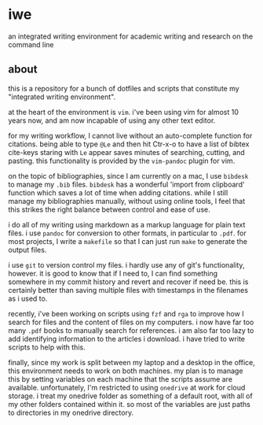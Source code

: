 # iwe

an integrated writing environment for academic writing and research on the command line

## about

this is a repository for a bunch of dotfiles and scripts that constitute my "integrated writing environment".

at the heart of the environment is `vim`. i've been using vim for almost 10 years now, and am now incapable of using any other text editor. 

for my writing workflow, I cannot live without an auto-complete function for
citations. being able to type `@Le` and then hit Ctr-x-o to have a list of
bibtex cite-keys staring with `Le` appear saves minutes of searching, cutting,
and pasting. this functionality is provided by the `vim-pandoc` plugin for vim.

on the topic of bibliographies, since I am currently on a mac, I use `bibdesk` to manage my `.bib` files. `bibdesk` has a wonderful 'import from clipboard' function which saves a lot of time when adding citations. while I still manage my bibliographies manually, without using online tools, I feel that this strikes the right balance between control and ease of use.

i do all of my writing using markdown as a markup language for plain text files. i use `pandoc` for conversion to other formats, in particular to `.pdf`. for most projects, I write a `makefile` so that I can just run `make` to generate the output files. 

i use `git` to version control my files. i hardly use any of git's functionality, however. it is good to know that if I need to, I can find something somewhere in my commit history and revert and recover if need be. this is certainly better than saving multiple files with timestamps in the filenames as i used to. 

recently, i've been working on scripts using `fzf` and `rga` to improve how I search for files and the content of files on my computers. i now have far too many `.pdf` books to manually search for references. i am also far too lazy to add identifying information to the articles i download. i have tried to write scripts to help with this.

finally, since my work is split between my laptop and a desktop in the office, this environment needs to work on both machines. my plan is to manage this by setting variables on each machine that the scripts assume are available. unfortunately, I'm restricted to using `onedrive` at work for cloud storage. i treat my onedrive folder as something of a default root, with all of my other folders contained within it. so most of the variables are just paths to directories in my onedrive directory.




